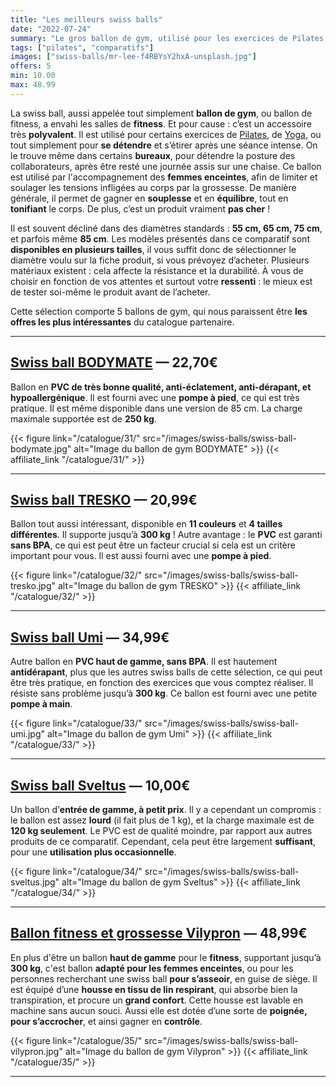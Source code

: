 ```yaml
---
title: "Les meilleurs swiss balls"
date: "2022-07-24"
summary: "Le gros ballon de gym, utilisé pour les exercices de Pilates, de Yoga, ou tout simplement pour s'asseoir au bureau !"
tags: ["pilates", "comparatifs"]
images: ["swiss-balls/mr-lee-f4RBYsY2hxA-unsplash.jpg"]
offers: 5
min: 10.00
max: 48.99
---
```

La swiss ball, aussi appelée tout simplement **ballon de gym**, ou ballon de fitness, a envahi les
salles de **fitness**. Et pour cause : c’est un accessoire très **polyvalent**. Il est utilisé pour
certains exercices de [Pilates](/tags/pilates/), de [Yoga](/post/tapis-yoga/), ou tout simplement
pour **se détendre** et s’étirer après une séance intense. On le trouve même dans certains **bureaux**,
pour détendre la posture des collaborateurs, après être resté une journée assis sur une chaise.
Ce ballon est utilisé par l'accompagnement des **femmes enceintes**, afin de limiter et soulager
les tensions infligées au corps par la grossesse. De manière générale, il permet de gagner en
**souplesse** et en **équilibre**, tout en **tonifiant** le corps. De plus, c’est un produit vraiment **pas cher** !

Il est souvent décliné dans des diamètres standards : **55 cm, 65 cm, 75 cm**, et parfois même **85 cm**.
Les modèles présentés dans ce comparatif sont **disponibles en plusieurs tailles**, il vous suffit donc de sélectionner le diamètre voulu sur la fiche produit, si vous prévoyez d’acheter.
Plusieurs matériaux existent : cela affecte la résistance et la durabilité.
À vous de choisir en fonction de vos attentes et surtout votre **ressenti** : le mieux est de tester soi-même le produit avant de l’acheter.

Cette sélection comporte 5 ballons de gym, qui nous paraissent être **les offres les plus intéressantes** du catalogue partenaire.

---
## [Swiss ball BODYMATE](/catalogue/31/) — 22,70€

Ballon en **PVC de très bonne qualité, anti-éclatement, anti-dérapant, et hypoallergénique**. Il est fourni avec une **pompe à pied**, ce qui est très pratique. Il est même disponible dans une version de 85 cm. La charge maximale supportée est de **250 kg**.

{{< figure link="/catalogue/31/" src="/images/swiss-balls/swiss-ball-bodymate.jpg" alt="Image du ballon de gym BODYMATE" >}}
{{< affiliate_link "/catalogue/31/" >}}

---
## [Swiss ball TRESKO](/catalogue/32/) — 20,99€

Ballon tout aussi intéressant, disponible en **11 couleurs** et **4 tailles différentes**. Il supporte jusqu’à **300 kg** ! Autre avantage : le **PVC** est garanti **sans BPA**, ce qui est peut être un facteur crucial si cela est un critère important pour vous. Il est aussi fourni avec une **pompe à pied**.

{{< figure link="/catalogue/32/" src="/images/swiss-balls/swiss-ball-tresko.jpg" alt="Image du ballon de gym TRESKO" >}}
{{< affiliate_link "/catalogue/32/" >}}

---
## [Swiss ball Umi](/catalogue/33/) — 34,99€

Autre ballon en **PVC haut de gamme, sans BPA**. Il est hautement **antidérapant**, plus que les autres swiss balls de cette sélection, ce qui peut être très pratique, en fonction des exercices que vous comptez réaliser. Il résiste sans problème jusqu’à **300 kg**. Ce ballon est fourni avec une petite **pompe à main**.

{{< figure link="/catalogue/33/" src="/images/swiss-balls/swiss-ball-umi.jpg" alt="Image du ballon de gym Umi" >}}
{{< affiliate_link "/catalogue/33/" >}}

---
## [Swiss ball Sveltus](/catalogue/34/) — 10,00€

Un ballon d’**entrée de gamme, à petit prix**. Il y a cependant un compromis : le ballon est assez **lourd** (il fait plus de 1 kg), et la charge maximale est de **120 kg seulement**. Le PVC est de qualité moindre, par rapport aux autres produits de ce comparatif. Cependant, cela peut être largement **suffisant**, pour une **utilisation plus occasionnelle**.

{{< figure link="/catalogue/34/" src="/images/swiss-balls/swiss-ball-sveltus.jpg" alt="Image du ballon de gym Sveltus" >}}
{{< affiliate_link "/catalogue/34/" >}}

---
## [Ballon fitness et grossesse Vilypron](/catalogue/35/) — 48,99€

En plus d'être un ballon **haut de gamme** pour le **fitness**, supportant jusqu’à **300 kg**, c'est ballon **adapté pour les femmes enceintes**, ou pour les personnes recherchant une swiss ball **pour s’asseoir**, en guise de siège. Il est équipé d’une **housse en tissu de lin respirant**, qui absorbe bien la transpiration, et procure un **grand confort**. Cette housse est lavable en machine sans aucun souci. Aussi elle est dotée d’une sorte de **poignée, pour s’accrocher**, et ainsi gagner en **contrôle**.

{{< figure link="/catalogue/35/" src="/images/swiss-balls/swiss-ball-vilypron.jpg" alt="Image du ballon de gym Vilypron" >}}
{{< affiliate_link "/catalogue/35/" >}}

---
